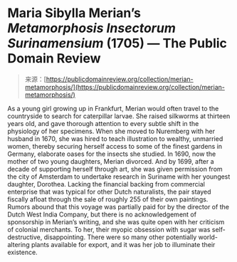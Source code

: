 <!--yml
category: 未分类
date: 2024-05-27 14:41:34
-->

# Maria Sibylla Merian’s *Metamorphosis Insectorum Surinamensium* (1705) — The Public Domain Review

> 来源：[https://publicdomainreview.org/collection/merian-metamorphosis/](https://publicdomainreview.org/collection/merian-metamorphosis/)

[](#p-0-1)

As a young girl growing up in Frankfurt, Merian would often travel to the countryside to search for caterpillar larvae. She raised silkworms at thirteen years old, and gave thorough attention to every subtle shift in the physiology of her specimens. When she moved to Nuremberg with her husband in 1670, she was hired to teach illustration to wealthy, unmarried women, thereby securing herself access to some of the finest gardens in Germany, elaborate oases for the insects she studied. In 1690, now the mother of two young daughters, Merian divorced. And by 1699, after a decade of supporting herself through art, she was given permission from the city of Amsterdam to undertake research in Suriname with her youngest daughter, Dorothea. Lacking the financial backing from commercial enterprise that was typical for other Dutch naturalists, the pair stayed fiscally afloat through the sale of roughly 255 of their own paintings. Rumors abound that this voyage was partially paid for by the director of the Dutch West India Company, but there is no acknowledgement of sponsorship in Merian’s writing, and she was quite open with her criticism of colonial merchants. To her, their myopic obsession with sugar was self-destructive, disappointing. There were so many other potentially world-altering plants available for export, and it was her job to illuminate their existence.